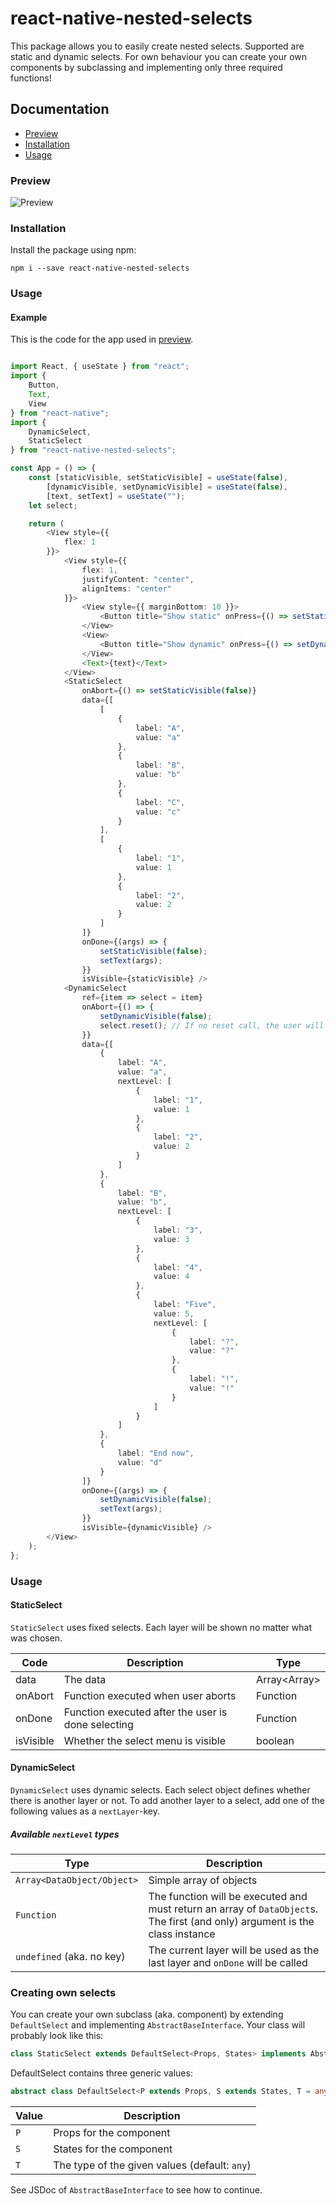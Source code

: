# react-native-nested-selects
This package allows you to easily create nested selects. 
Supported are static and dynamic selects. 
For own behaviour you can create your own components by subclassing and 
implementing only three required functions!

## Documentation
- [Preview](#preview)
- [Installation](#installation)
- [Usage](#usage)

### Preview
![Preview](github-src/videos/preview.gif)

### Installation
Install the package using npm:
```shell
npm i --save react-native-nested-selects
```

### Usage
#### Example
This is the code for the app used in [preview](#preview).
```typescript jsx

import React, { useState } from "react";
import {
    Button,
    Text,
    View
} from "react-native";
import {
    DynamicSelect,
    StaticSelect
} from "react-native-nested-selects";

const App = () => {
    const [staticVisible, setStaticVisible] = useState(false),
        [dynamicVisible, setDynamicVisible] = useState(false),
        [text, setText] = useState("");
    let select;

    return (
        <View style={{
            flex: 1
        }}>
            <View style={{
                flex: 1,
                justifyContent: "center",
                alignItems: "center"
            }}>
                <View style={{ marginBottom: 10 }}>
                    <Button title="Show static" onPress={() => setStaticVisible(true)} color="#e34323" />
                </View>
                <View>
                    <Button title="Show dynamic" onPress={() => setDynamicVisible(true)} color="#43df08" />
                </View>
                <Text>{text}</Text>
            </View>
            <StaticSelect
                onAbort={() => setStaticVisible(false)}
                data={[
                    [
                        {
                            label: "A",
                            value: "a"
                        },
                        {
                            label: "B",
                            value: "b"
                        },
                        {
                            label: "C",
                            value: "c"
                        }
                    ],
                    [
                        {
                            label: "1",
                            value: 1
                        },
                        {
                            label: "2",
                            value: 2
                        }
                    ]
                ]}
                onDone={(args) => {
                    setStaticVisible(false);
                    setText(args);
                }}
                isVisible={staticVisible} />
            <DynamicSelect
                ref={item => select = item}
                onAbort={() => {
                    setDynamicVisible(false);
                    select.reset(); // If no reset call, the user will continue on the place where they aborted.
                }}
                data={[
                    {
                        label: "A",
                        value: "a",
                        nextLevel: [
                            {
                                label: "1",
                                value: 1
                            },
                            {
                                label: "2",
                                value: 2
                            }
                        ]
                    },
                    {
                        label: "B",
                        value: "b",
                        nextLevel: [
                            {
                                label: "3",
                                value: 3
                            },
                            {
                                label: "4",
                                value: 4
                            },
                            {
                                label: "Five",
                                value: 5,
                                nextLevel: [
                                    {
                                        label: "?",
                                        value: "?"
                                    },
                                    {
                                        label: "!",
                                        value: "!"
                                    }
                                ]
                            }
                        ]
                    },
                    {
                        label: "End now",
                        value: "d"
                    }
                ]}
                onDone={(args) => {
                    setDynamicVisible(false);
                    setText(args);
                }}
                isVisible={dynamicVisible} />
        </View>
    );
};
``` 

### Usage

#### StaticSelect
`StaticSelect` uses fixed selects. 
Each layer will be shown no matter what was chosen.

| Code | Description | Type |
|-|-|-|
| data | The data | Array<Array<DataObject>> |
| onAbort | Function executed when user aborts | Function |
| onDone | Function executed after the user is done selecting | Function |
| isVisible | Whether the select menu is visible | boolean |

#### DynamicSelect
`DynamicSelect` uses dynamic selects.
Each select object defines whether there is another layer or not.
To add another layer to a select, add one of the following values as a `nextLayer`-key.

##### Available `nextLevel` types
| Type | Description |
|-|-|
| `Array<DataObject/Object>` | Simple array of objects |
| `Function` | The function will be executed and must return an array of `DataObject`s. The first (and only) argument is the class instance |
| `undefined` (aka. no key) | The current layer will be used as the last layer and `onDone` will be called |

### Creating own selects
You can create your own subclass (aka. component) by extending `DefaultSelect` and implementing `AbstractBaseInterface`.
Your class will probably look like this:
```typescript jsx
class StaticSelect extends DefaultSelect<Props, States> implements AbstractBaseInterface{}
```
DefaultSelect contains three generic values:
```typescript jsx
abstract class DefaultSelect<P extends Props, S extends States, T = any>
```
| Value | Description |
|-|-|
| `P` | Props for the component |
| `S` | States for the component |
| `T` | The type of the given values (default: `any`) |

See JSDoc of `AbstractBaseInterface` to see how to continue.


